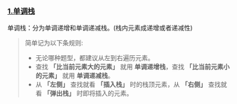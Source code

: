 ### [1.单调栈](https://algo.itcharge.cn/03.Stack/02.Monotone-Stack/01.Monotone-Stack/#_1-%E5%8D%95%E8%B0%83%E6%A0%88%E7%AE%80%E4%BB%8B)

单调栈：分为单调递增和单调递减栈。(栈内元素成递增或者递减性)

[1]: https://oi-wiki.org/ds/monotonous-stack/

> 简单记为以下条规则:
>
> - 无论哪种题型，都建议从左到右遍历元素。
> - 查找 **「比当前元素大的元素」** 就用 **单调递增栈**，查找 **「比当前元素小的元素」** 就用 **单调递减栈**。
> - 从 **「左侧」** 查找就看 **「插入栈」** 时的栈顶元素，从 **「右侧」** 查找就看 **「弹出栈」** 时即将插入的元素。
